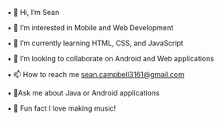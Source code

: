 ▪ 👋 Hi, I’m Sean

▪ 👀 I’m interested in Mobile and Web Development

▪ 🌱 I’m currently learning HTML, CSS, and JavaScript

▪ 💞️ I’m looking to collaborate on Android and Web applications

▪ 📫 How to reach me sean.campbell3161@gmail.com

▪ 🙋‍Ask me about Java or Android applications

▪ 🎹 Fun fact I love making music!

<!---
seancampbell3161/seancampbell3161 is a ✨ special ✨ repository because its `README.md` (this file) appears on your GitHub profile.
You can click the Preview link to take a look at your changes.
--->
